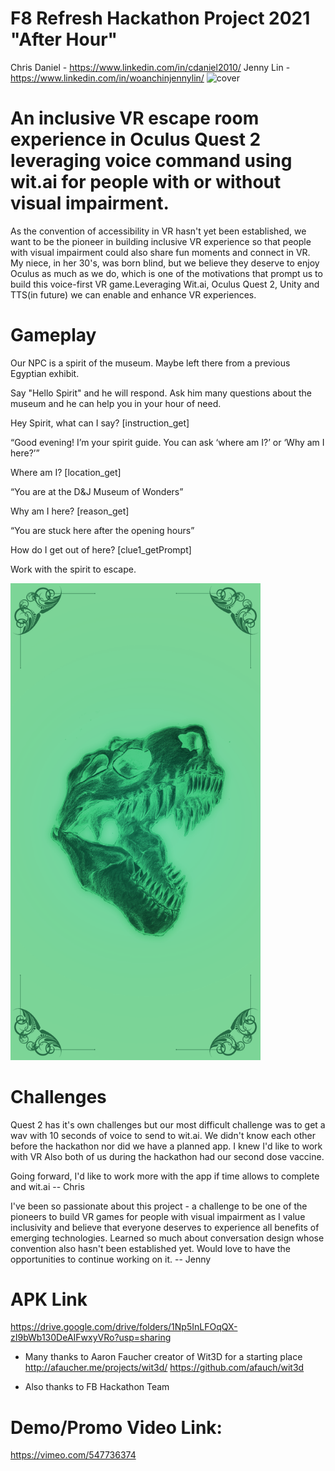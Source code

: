 # F8 Refresh Hackathon Project 2021  "After Hour"
Chris Daniel - https://www.linkedin.com/in/cdaniel2010/
Jenny Lin - https://www.linkedin.com/in/woanchinjennylin/
<img width="1024" alt="cover" src="https://user-images.githubusercontent.com/43097420/117728304-4635e200-b1b7-11eb-8285-64fd68f0533d.png">


# An inclusive VR escape room experience in Oculus Quest 2 leveraging voice command using wit.ai for people with or without visual impairment.

As the convention of accessibility in VR hasn't yet been established, we want to be the pioneer in building inclusive VR experience so that people with visual impairment could also share fun moments and connect in VR. My niece, in her 30's, was born blind, but we believe they deserve to enjoy Oculus as much as we do, which is one of the motivations that prompt us to build this voice-first VR game.Leveraging Wit.ai, Oculus Quest 2, Unity and TTS(in future) we can enable and enhance VR experiences. 


# Gameplay
Our NPC is a spirit of the museum. 
Maybe left there from a previous Egyptian exhibit.

Say "Hello Spirit" and he will respond.
Ask him many questions about the museum and he can help you in your hour of need.

Hey Spirit, what can I say? [instruction_get]

“Good evening! I’m your spirit guide. You can ask ‘where am I?’ or  ‘Why am I here?’”

Where am I? [location_get]

“You are at the D&J Museum of Wonders”

Why am I here? [reason_get]

“You are stuck here after the opening hours”

How do I get out of here? [clue1_getPrompt]


Work with the spirit to escape.

<img width="400" alt="clue" src="https://raw.githubusercontent.com/wc-jennylin/afterHour/main/clue3.png">


# Challenges
 Quest 2 has it's own challenges but our most difficult challenge was to get a wav with 10 seconds of voice to send to wit.ai.
We didn't know each other before the hackathon nor did we have a planned app. I knew I'd like to work with VR 
Also both of us during the hackathon had our second dose vaccine.


Going forward, I'd like to work more with the app if time allows to complete and wit.ai
-- Chris

I've been so passionate about this project - a challenge to be one of the pioneers to build VR games for people with visual impairment as I value inclusivity and believe that everyone deserves to experience all benefits of emerging technologies. 
Learned so much about conversation design whose convention also hasn't been established yet. Would love to have the opportunities to continue working on it. -- Jenny 

# APK Link
https://drive.google.com/drive/folders/1Np5InLFOqQX-zI9bWb130DeAIFwxyVRo?usp=sharing

- Many thanks to Aaron Faucher creator of Wit3D for a starting place http://afaucher.me/projects/wit3d/
https://github.com/afauch/wit3d

- Also thanks to FB Hackathon Team 

# Demo/Promo Video Link:
https://vimeo.com/547736374
